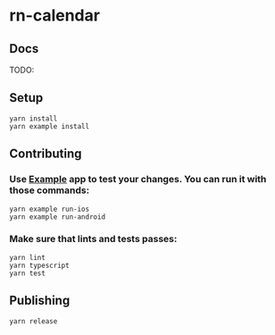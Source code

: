 # rn-calendar

## Docs

TODO:

## Setup

```
yarn install
yarn example install
```

## Contributing

### Use [Example](./Example) app to test your changes. You can run it with those commands:

```
yarn example run-ios
yarn example run-android
```

### Make sure that lints and tests passes:

```
yarn lint
yarn typescript
yarn test
```

## Publishing

```
yarn release
```
